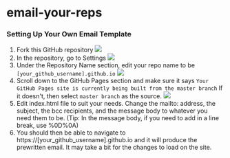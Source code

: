# email-your-reps

### Setting Up Your Own Email Template
1. Fork this GitHub repository ![](https://github-images.s3.amazonaws.com/help/bootcamp/Bootcamp-Fork.png)
2. In the repository, go to Settings ![](https://guides.github.com/features/pages/repo-settings.png)
3. Under the Repository Name section, edit your repo name to be ```[your_github_username].github.io``` ![](https://github-images.s3.amazonaws.com/enterprise/2.14/assets/images/help/repository/repository-name-change.png)
4. Scroll down to the GitHub Pages section and make sure it says ```Your GitHub Pages site is currently being built from the master branch``` If it doesn't, then select ```master branch``` as the source. ![](https://guides.github.com/features/pages/launch-theme-chooser.png)
5. Edit index.html file to suit your needs. Change the mailto: address, the subject, the bcc recipients, and the message body to whatever you need them to be. (Tip: In the message body, if you need to add in a line break, use %0D%0A)
6. You should then be able to navigate to https://[your_github_username].github.io and it will produce the prewritten email. It may take a bit for the changes to load on the site.
